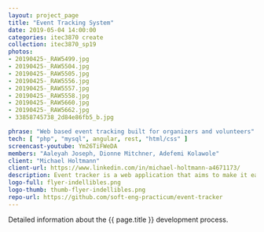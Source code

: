 ```yaml
---
layout: project_page
title: "Event Tracking System"
date: 2019-05-04 14:00:00
categories: itec3870 create
collection: itec3870_sp19
photos:
- 20190425-_RAW5499.jpg
- 20190425-_RAW5504.jpg
- 20190425-_RAW5505.jpg
- 20190425-_RAW5556.jpg
- 20190425-_RAW5557.jpg
- 20190425-_RAW5558.jpg
- 20190425-_RAW5660.jpg
- 20190425-_RAW5662.jpg
- 33858745738_2d84e86fb5_b.jpg

phrase: "Web based event tracking built for organizers and volunteers"
tech: [ "php", "mysql", angular, rest, "html/css" ]
screencast-youtube: Ym26TiFWeDA
members: "Aaleyah Joseph, Dionne Mitchner, Adefemi Kolawole"
client: "Michael Holtmann"
client-url: https://www.linkedin.com/in/michael-holtmann-a4671173/
description: Event tracker is a web application that aims to make it easier for organizers to manage events and allow for volunteers to be able to apply for the events all on one platform.
logo-full: flyer-indellibles.png
logo-thumb: thumb-flyer-indellibles.png
repo-url: https://github.com/soft-eng-practicum/event-tracker
---
```


Detailed information about the {{ page.title }} development process.

<!-- lightgallery -->
<script src="https://code.jquery.com/jquery-2.2.4.min.js"></script>
<script src="https://cdn.jsdelivr.net/lightgallery/1.3.7/js/lightgallery.min.js">
</script>
<script src="https://cdn.jsdelivr.net/g/lg-zoom"></script>

<script type="text/javascript">

    $(document).ready(function() {

        $("body").lightGallery({

            zoom: true,
            selector: 'a#lightgallery',
            selectWithin: 'body'

        });

    });

</script>

[ggc]: http://www.ggc.edu
[gunay-ggc]: http://www.ggc.edu/about-ggc/directory/cengiz-gunay
[doloc-ggc]: http://www.ggc.edu/about-ggc/directory/anca-doloc-mihu
